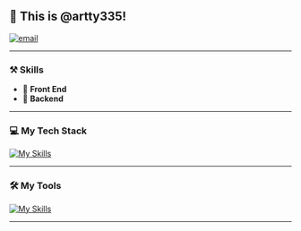 ## 👋 This is @artty335!
[![email](https://img.shields.io/badge/-artty3354@gmail.com-black?labelColor=black&logo=gmail&logoColor=white&style=flat-square)](mailto:artty3354@gmail.com)

---

### ⚒ Skills
- 🥪 **Front End**
- 🥗 **Backend**

---

### 💻 My Tech Stack
[![My Skills](https://skillicons.dev/icons?i=html,css,tailwindcss,materialui,js,nodejs,react,next,express,python,arduino,linux,powershell)](https://skillicons.dev)

---

### 🛠 My Tools
[![My Skills](https://skillicons.dev/icons?i=git,npm,github,postgresql,mysql,nginx)](https://skillicons.dev)

---
